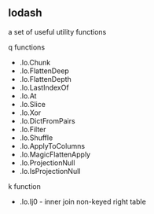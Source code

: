## lodash

a set of useful utility functions

q functions

- .lo.Chunk
- .lo.FlattenDeep
- .lo.FlattenDepth
- .lo.LastIndexOf
- .lo.At
- .lo.Slice
- .lo.Xor
- .lo.DictFromPairs
- .lo.Filter
- .lo.Shuffle
- .lo.ApplyToColumns
- .lo.MagicFlattenApply
- .lo.ProjectionNull
- .lo.IsProjectionNull

k function

- .lo.Ij0 - inner join non-keyed right table
